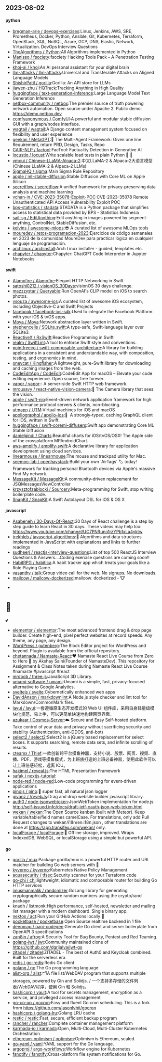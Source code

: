 ## 2023-08-02

#### python
* [bregman-arie / devops-exercises](https://github.com/bregman-arie/devops-exercises):Linux, Jenkins, AWS, SRE, Prometheus, Docker, Python, Ansible, Git, Kubernetes, Terraform, OpenStack, SQL, NoSQL, Azure, GCP, DNS, Elastic, Network, Virtualization. DevOps Interview Questions
* [TheAlgorithms / Python](https://github.com/TheAlgorithms/Python):All Algorithms implemented in Python
* [Manisso / fsociety](https://github.com/Manisso/fsociety):fsociety Hacking Tools Pack – A Penetration Testing Framework
* [khoj-ai / khoj](https://github.com/khoj-ai/khoj):An AI personal assistant for your digital brain
* [llm-attacks / llm-attacks](https://github.com/llm-attacks/llm-attacks):Universal and Transferable Attacks on Aligned Language Models
* [ShishirPatil / gorilla](https://github.com/ShishirPatil/gorilla):Gorilla: An API store for LLMs
* [jiawen-zhu / HQTrack](https://github.com/jiawen-zhu/HQTrack):Tracking Anything in High Quality
* [huggingface / text-generation-inference](https://github.com/huggingface/text-generation-inference):Large Language Model Text Generation Inference
* [netbox-community / netbox](https://github.com/netbox-community/netbox):The premier source of truth powering network automation. Open source under Apache 2. Public demo: https://demo.netbox.dev
* [comfyanonymous / ComfyUI](https://github.com/comfyanonymous/ComfyUI):A powerful and modular stable diffusion GUI with a graph/nodes interface.
* [wagtail / wagtail](https://github.com/wagtail/wagtail):A Django content management system focused on flexibility and user experience
* [geekan / MetaGPT](https://github.com/geekan/MetaGPT):🌟
The Multi-Agent Framework: Given one line Requirement, return PRD, Design, Tasks, Repo
* [GAIR-NLP / factool](https://github.com/GAIR-NLP/factool):FacTool: Factuality Detection in Generative AI
* [locustio / locust](https://github.com/locustio/locust):Write scalable load tests in plain Python
🚗
💨
* [ymcui / Chinese-LLaMA-Alpaca-2](https://github.com/ymcui/Chinese-LLaMA-Alpaca-2):中文LLaMA-2 & Alpaca-2大语言模型 (Chinese LLaMA-2 & Alpaca-2 LLMs)
* [SigmaHQ / sigma](https://github.com/SigmaHQ/sigma):Main Sigma Rule Repository
* [apple / ml-stable-diffusion](https://github.com/apple/ml-stable-diffusion):Stable Diffusion with Core ML on Apple Silicon
* [secretflow / secretflow](https://github.com/secretflow/secretflow):A unified framework for privacy-preserving data analysis and machine learning
* [vchan-in / CVE-2023-35078-Exploit-POC](https://github.com/vchan-in/CVE-2023-35078-Exploit-POC):CVE-2023-35078 Remote Unauthenticated API Access Vulnerability Exploit POC
* [bps-statistics / stadata](https://github.com/bps-statistics/stadata):STADATA is a Python package that simplifies access to statistical data provided by BPS - Statistics Indonesia
* [sail-sg / EditAnything](https://github.com/sail-sg/EditAnything):Edit anything in images powered by segment-anything, ControlNet, StableDiffusion, etc.
* [kelvins / awesome-mlops](https://github.com/kelvins/awesome-mlops):😎
A curated list of awesome MLOps tools
* [mouredev / retos-programacion-2023](https://github.com/mouredev/retos-programacion-2023):Ejercicios de código semanales en 2023 de la comunidad MoureDev para practicar lógica en cualquier lenguaje de programación.
* [archlinux / archinstall](https://github.com/archlinux/archinstall):Arch Linux installer - guided, templates etc.
* [chapyter / chapyter](https://github.com/chapyter/chapyter):Chapyter: ChatGPT Code Interpreter in Jupyter Notebooks

#### swift
* [Alamofire / Alamofire](https://github.com/Alamofire/Alamofire):Elegant HTTP Networking in Swift
* [satoshi0212 / visionOS_30Days](https://github.com/satoshi0212/visionOS_30Days):visionOS 30 days challenge.
* [mazzzystar / Queryable](https://github.com/mazzzystar/Queryable):Run OpenAI's CLIP model on iOS to search photos.
* [vsouza / awesome-ios](https://github.com/vsouza/awesome-ios):A curated list of awesome iOS ecosystem, including Objective-C and Swift Projects
* [facebook / facebook-ios-sdk](https://github.com/facebook/facebook-ios-sdk):Used to integrate the Facebook Platform with your iOS & tvOS apps.
* [Moya / Moya](https://github.com/Moya/Moya):Network abstraction layer written in Swift.
* [stephencelis / SQLite.swift](https://github.com/stephencelis/SQLite.swift):A type-safe, Swift-language layer over SQLite3.
* [ReactiveX / RxSwift](https://github.com/ReactiveX/RxSwift):Reactive Programming in Swift
* [realm / SwiftLint](https://github.com/realm/SwiftLint):A tool to enforce Swift style and conventions.
* [pointfreeco / swift-composable-architecture](https://github.com/pointfreeco/swift-composable-architecture):A library for building applications in a consistent and understandable way, with composition, testing, and ergonomics in mind.
* [onevcat / Kingfisher](https://github.com/onevcat/Kingfisher):A lightweight, pure-Swift library for downloading and caching images from the web.
* [CodeEditApp / CodeEdit](https://github.com/CodeEditApp/CodeEdit):CodeEdit App for macOS – Elevate your code editing experience. Open source, free forever.
* [vapor / vapor](https://github.com/vapor/vapor):💧
A server-side Swift HTTP web framework.
* [mrousavy / react-native-vision-camera](https://github.com/mrousavy/react-native-vision-camera):📸
The Camera library that sees the vision.
* [apple / swift-nio](https://github.com/apple/swift-nio):Event-driven network application framework for high performance protocol servers & clients, non-blocking.
* [utmapp / UTM](https://github.com/utmapp/UTM):Virtual machines for iOS and macOS
* [apollographql / apollo-ios](https://github.com/apollographql/apollo-ios):📱  A strongly-typed, caching GraphQL client for iOS, written in Swift.
* [huggingface / swift-coreml-diffusers](https://github.com/huggingface/swift-coreml-diffusers):Swift app demonstrating Core ML Stable Diffusion
* [danielgindi / Charts](https://github.com/danielgindi/Charts):Beautiful charts for iOS/tvOS/OSX! The Apple side of the crossplatform MPAndroidChart.
* [aws-amplify / amplify-swift](https://github.com/aws-amplify/amplify-swift):A declarative library for application development using cloud services.
* [linearmouse / linearmouse](https://github.com/linearmouse/linearmouse):The mouse and trackpad utility for Mac.
* [seemoo-lab / openhaystack](https://github.com/seemoo-lab/openhaystack):Build your own 'AirTags'
🏷
today! Framework for tracking personal Bluetooth devices via Apple's massive Find My network.
* [MessageKit / MessageKit](https://github.com/MessageKit/MessageKit):A community-driven replacement for JSQMessagesViewController
* [krzysztofzablocki / Sourcery](https://github.com/krzysztofzablocki/Sourcery):Meta-programming for Swift, stop writing boilerplate code.
* [SnapKit / SnapKit](https://github.com/SnapKit/SnapKit):A Swift Autolayout DSL for iOS & OS X

#### javascript
* [Asabeneh / 30-Days-Of-React](https://github.com/Asabeneh/30-Days-Of-React):30 Days of React challenge is a step by step guide to learn React in 30 days. These videos may help too: https://www.youtube.com/channel/UC7PNRuno1rzYPb1xLa4yktw
* [trekhleb / javascript-algorithms](https://github.com/trekhleb/javascript-algorithms):📝
Algorithms and data structures implemented in JavaScript with explanations and links to further readings
* [sudheerj / reactjs-interview-questions](https://github.com/sudheerj/reactjs-interview-questions):List of top 500 ReactJS Interview Questions & Answers....Coding exercise questions are coming soon!!
* [HabitRPG / habitica](https://github.com/HabitRPG/habitica):A habit tracker app which treats your goals like a Role Playing Game.
* [vasanthv / talk](https://github.com/vasanthv/talk):Group video call for the web. No signups. No downloads.
* [mailcow / mailcow-dockerized](https://github.com/mailcow/mailcow-dockerized):mailcow: dockerized -
🐮
+
🐋
=
💕
* [elementor / elementor](https://github.com/elementor/elementor):The most advanced frontend drag & drop page builder. Create high-end, pixel perfect websites at record speeds. Any theme, any page, any design.
* [WordPress / gutenberg](https://github.com/WordPress/gutenberg):The Block Editor project for WordPress and beyond. Plugin is available from the official repository.
* [chetannada / Namaste-React](https://github.com/chetannada/Namaste-React):❤
Namaste React Live Course from Zero to Hero
🚀
by Akshay Saini(Founder of NamasteDev). This repository for Assignment & Class Notes taken during Namaste React Live Course #namaste #javascript #react
* [mrdoob / three.js](https://github.com/mrdoob/three.js):JavaScript 3D Library.
* [umami-software / umami](https://github.com/umami-software/umami):Umami is a simple, fast, privacy-focused alternative to Google Analytics.
* [sveltejs / svelte](https://github.com/sveltejs/svelte):Cybernetically enhanced web apps
* [DavidAnson / markdownlint](https://github.com/DavidAnson/markdownlint):A Node.js style checker and lint tool for Markdown/CommonMark files.
* [layui / layui](https://github.com/layui/layui):一套遵循原生态开发模式的 Web UI 组件库，采用自身轻量级模块化规范，易上手，可以更简单快速地构建网页界面。
* [azukaar / Cosmos-Server](https://github.com/azukaar/Cosmos-Server):☁️
Secure and Easy Self-hosted platform. Take control of your data and privacy without sacrificing security and stability (Authentication, anti-DDOS, anti-bot)
* [select2 / select2](https://github.com/select2/select2):Select2 is a jQuery based replacement for select boxes. It supports searching, remote data sets, and infinite scrolling of results.
* [cteamx / Thief](https://github.com/cteamx/Thief):一款创新跨平台摸鱼神器，支持小说、股票、网页、视频、直播、PDF、游戏等摸鱼模式，为上班族打造的上班必备神器，使用此软件可以让上班倍感轻松，远离 ICU。
* [hakimel / reveal.js](https://github.com/hakimel/reveal.js):The HTML Presentation Framework
* [safak / nextjs-tutorial](https://github.com/safak/nextjs-tutorial):
* [node-red / node-red](https://github.com/node-red/node-red):Low-code programming for event-driven applications
* [pinojs / pino](https://github.com/pinojs/pino):🌲
super fast, all natural json logger
* [givanz / VvvebJs](https://github.com/givanz/VvvebJs):Drag and drop website builder javascript library.
* [auth0 / node-jsonwebtoken](https://github.com/auth0/node-jsonwebtoken):JsonWebToken implementation for node.js http://self-issued.info/docs/draft-ietf-oauth-json-web-token.html
* [wekan / wekan](https://github.com/wekan/wekan):The Open Source kanban (built with Meteor). Keep variable/table/field names camelCase. For translations, only add Pull Request changes to wekan/i18n/en.i18n.json , other translations are done at https://app.transifex.com/wekan/ only.
* [localForage / localForage](https://github.com/localForage/localForage):💾
Offline storage, improved. Wraps IndexedDB, WebSQL, or localStorage using a simple but powerful API.

#### go
* [gorilla / mux](https://github.com/gorilla/mux):Package gorilla/mux is a powerful HTTP router and URL matcher for building Go web servers with
🦍
* [kyverno / kyverno](https://github.com/kyverno/kyverno):Kubernetes Native Policy Management
* [aquasecurity / tfsec](https://github.com/aquasecurity/tfsec):Security scanner for your Terraform code
* [go-chi / chi](https://github.com/go-chi/chi):lightweight, idiomatic and composable router for building Go HTTP services
* [imusmanmalik / randomizer](https://github.com/imusmanmalik/randomizer):GoLang library for generating cryptographically secure random numbers using the crypto/rand package
* [knadh / listmonk](https://github.com/knadh/listmonk):High performance, self-hosted, newsletter and mailing list manager with a modern dashboard. Single binary app.
* [nektos / act](https://github.com/nektos/act):Run your GitHub Actions locally
🚀
* [pocketbase / pocketbase](https://github.com/pocketbase/pocketbase):Open Source realtime backend in 1 file
* [deepmap / oapi-codegen](https://github.com/deepmap/oapi-codegen):Generate Go client and server boilerplate from OpenAPI 3 specifications
* [zan8in / afrog](https://github.com/zan8in/afrog):A Security Tool for Bug Bounty, Pentest and Red Teaming.
* [golang-jwt / jwt](https://github.com/golang-jwt/jwt):Community maintained clone of https://github.com/dgrijalva/jwt-go
* [zitadel / zitadel](https://github.com/zitadel/zitadel):ZITADEL - The best of Auth0 and Keycloak combined. Built for the serverless era.
* [redis / go-redis](https://github.com/redis/go-redis):Redis Go client
* [golang / go](https://github.com/golang/go):The Go programming language
* [alist-org / alist](https://github.com/alist-org/alist):🗂️A file list/WebDAV program that supports multiple storages, powered by Gin and Solidjs. / 一个支持多存储的文件列表/WebDAV程序，使用 Gin 和 Solidjs。
* [hashicorp / vault](https://github.com/hashicorp/vault):A tool for secrets management, encryption as a service, and privileged access management
* [go-co-op / gocron](https://github.com/go-co-op/gocron):Easy and fluent Go cron scheduling. This is a fork from https://github.com/jasonlvhit/gocron
* [hashicorp / golang-lru](https://github.com/hashicorp/golang-lru):Golang LRU cache
* [restic / restic](https://github.com/restic/restic):Fast, secure, efficient backup program
* [rancher / rancher](https://github.com/rancher/rancher):Complete container management platform
* [karmada-io / karmada](https://github.com/karmada-io/karmada):Open, Multi-Cloud, Multi-Cluster Kubernetes Orchestration
* [ethereum-optimism / optimism](https://github.com/ethereum-optimism/optimism):Optimism is Ethereum, scaled.
* [go-yaml / yaml](https://github.com/go-yaml/yaml):YAML support for the Go language.
* [argoproj / argo-workflows](https://github.com/argoproj/argo-workflows):Workflow engine for Kubernetes
* [fsnotify / fsnotify](https://github.com/fsnotify/fsnotify):Cross-platform file system notifications for Go.
